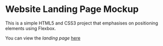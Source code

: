 # Website Landing Page Mockup
This is a simple HTML5 and CSS3 project that emphasises on positioning elements using Flexbox.

You can view the *landing page* [here](https://kelvinziroh.github.io/web-landing-page/)